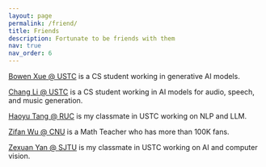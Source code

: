 ```yaml
---
layout: page
permalink: /friend/
title: Friends
description: Fortunate to be friends with them 
nav: true
nav_order: 6
---
```



[Bowen Xue @ USTC](https://xbwustc.com/) is a CS student working in generative AI models.

[Chang Li @ USTC](https://github.com/ivcylc) is a CS student working in AI models for audio, speech, and music generation.


[Haoyu Tang @ RUC](https://himalalps.github.io/) is my classmate in USTC working on NLP and LLM.

[Zifan Wu @ CNU](https://www.zhihu.com/people/MathCyclus/) is a Math Teacher who has more than 100K fans.

[Zexuan Yan @ SJTU](https://yuriyanzexuan.github.io/homepage/) is my classmate in USTC working on AI and computer vision.